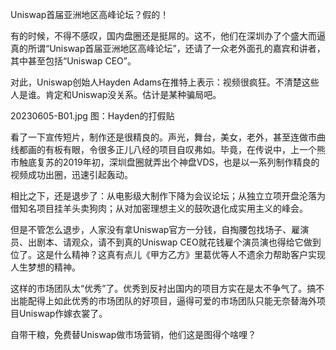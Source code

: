 
Uniswap首届亚洲地区高峰论坛？假的！


有的时候，不得不感叹，国内盘圈还是挺屌的。这不，他们在深圳办了个盛大而逼真的所谓“Uniswap首届亚洲地区高峰论坛”，还请了一众老外面孔的嘉宾和讲者，其中甚至包括“Uniswap CEO”。

对此，Uniswap创始人Hayden Adams在推特上表示：视频很疯狂。不清楚这些人是谁。肯定和Uniswap没关系。估计是某种骗局吧。

20230605-B01.jpg
图：Hayden的打假贴

看了一下宣传短片，制作还是很精良的。声光，舞台，美女，老外，甚至连做市曲线都画的有板有眼，令很多正儿八经的项目自叹弗如。毕竟，在传说中，上一个熊市触底复苏的2019年初，深圳盘圈就弄出个神盘VDS，也是以一系列制作精良的视频成功出圈，迅速引起轰动。

相比之下，还是退步了：从电影级大制作下降为会议论坛；从独立立项开盘沦落为借知名项目挂羊头卖狗肉；从对加密理想主义的鼓吹退化成实用主义的峰会。

但是不管怎么退步，人家没有拿Uniswap官方一分钱，自掏腰包找场子、雇演员、出剧本、请观众，请不到真的Uniswap CEO就花钱雇个演员演也得给它做到位了。这是什么精神？这真有点儿《甲方乙方》里葛优等人不遗余力帮助客户实现人生梦想的精神。

这样的市场团队太“优秀”了。优秀到反衬出国内的项目方实在是太不争气了。搞不出能配得上如此优秀的市场团队的好项目，逼得可爱的市场团队只能无奈替海外项目Uniswap作嫁衣裳了。

自带干粮，免费替Uniswap做市场营销，他们这是图得个啥哩？

